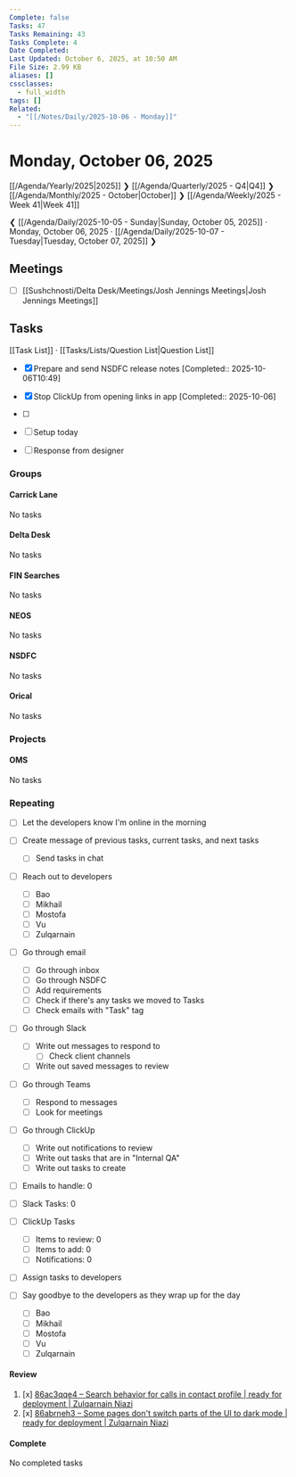 ```yaml
---
Complete: false
Tasks: 47
Tasks Remaining: 43
Tasks Complete: 4
Date Completed:
Last Updated: October 6, 2025, at 10:50 AM
File Size: 2.99 KB
aliases: []
cssclasses:
  - full_width
tags: []
Related:
  - "[[/Notes/Daily/2025-10-06 - Monday]]"
---
```

# Monday, October 06, 2025

[[/Agenda/Yearly/2025|2025]] ❯ [[/Agenda/Quarterly/2025 - Q4|Q4]] ❯ [[/Agenda/Monthly/2025 - October|October]] ❯ [[/Agenda/Weekly/2025 - Week 41|Week 41]]

❮ [[/Agenda/Daily/2025-10-05 - Sunday|Sunday, October 05, 2025]] · Monday, October 06, 2025 · [[/Agenda/Daily/2025-10-07 - Tuesday|Tuesday, October 07, 2025]] ❯

## Meetings

- [ ] [[Sushchnosti/Delta Desk/Meetings/Josh Jennings Meetings|Josh Jennings Meetings]]

## Tasks

[[Task List]] · [[Tasks/Lists/Question List|Question List]]

- [x] Prepare and send NSDFC release notes [Completed:: 2025-10-06T10:49]
- [x] Stop ClickUp from opening links in app [Completed:: 2025-10-06]
- [ ] 

- [ ] Setup today
- [ ] Response from designer

### Groups
#### Carrick Lane

<span class="placeholder">No tasks</span>

#### Delta Desk

<span class="placeholder">No tasks</span>

#### FIN Searches

<span class="placeholder">No tasks</span>

#### NEOS

<span class="placeholder">No tasks</span>

#### NSDFC

<span class="placeholder">No tasks</span>

#### Orical

<span class="placeholder">No tasks</span>

### Projects
#### OMS

<span class="placeholder">No tasks</span>

### Repeating

- [ ] Let the developers know I'm online in the morning
- [ ] Create message of previous tasks, current tasks, and next tasks
    - [ ] Send tasks in chat
- [ ] Reach out to developers
    - [ ] Bao
    - [ ] Mikhail
    - [ ] Mostofa
    - [ ] Vu
    - [ ] Zulqarnain
- [ ] Go through email
    - [ ] Go through inbox
    - [ ] Go through NSDFC
    - [ ] Add requirements
    - [ ] Check if there's any tasks we moved to Tasks
    - [ ] Check emails with "Task" tag
- [ ] Go through Slack
    - [ ] Write out messages to respond to
        - [ ] Check client channels
    - [ ] Write out saved messages to review
- [ ] Go through Teams
    - [ ] Respond to messages
    - [ ] Look for meetings
- [ ] Go through ClickUp
    - [ ] Write out notifications to review
    - [ ] Write out tasks that are in "Internal QA"
    - [ ] Write out tasks to create

- [ ] Emails to handle: 0
- [ ] Slack Tasks: 0
- [ ] ClickUp Tasks
    - [ ] Items to review: 0
    - [ ] Items to add: 0
    - [ ] Notifications: 0
- [ ] Assign tasks to developers

- [ ] Say goodbye to the developers as they wrap up for the day
    - [ ] Bao
    - [ ] Mikhail
    - [ ] Mostofa
    - [ ] Vu
    - [ ] Zulqarnain

#### Review

1. [x] [86ac3qqe4 – Search behavior for calls in contact profile | ready for deployment | Zulqarnain Niazi](https://app.clickup.com/t/86ac3qqe4)
2. [x] [86abrneh3 – Some pages don't switch parts of the UI to dark mode | ready for deployment | Zulqarnain Niazi](https://app.clickup.com/t/86abrneh3)

#### Complete

<span class="placeholder">No completed tasks</span>